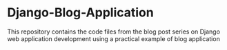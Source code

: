 # Django-Blog-Application
This repository contains the code files from the blog post series on Django web application development using a practical example of blog application
